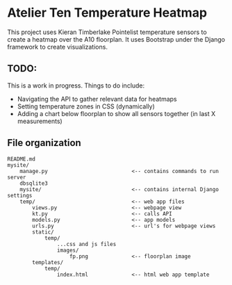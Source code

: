 # Atelier Ten Temperature Heatmap

This project uses  Kieran Timberlake Pointelist temperature sensors to create a heatmap over the A10 floorplan. It uses Bootstrap under the Django framework to create visualizations.

## TODO: ##
This is a work in progress. Things to do include:
* Navigating the API to gather relevant data for heatmaps
* Setting temperature zones in CSS (dynamically)
* Adding a chart below floorplan to show all sensors together (in last X measurements)

## File organization ##
```
README.md
mysite/
	manage.py       					<-- contains commands to run server
	dbsqlite3
	mysite/								<-- contains internal Django settings
	temp/								<-- web app files
		views.py 						<-- webpage view
		kt.py 							<-- calls API
		models.py 						<-- app models
		urls.py 						<-- url's for webpage views
		static/
			temp/
				...css and js files
				images/
					fp.png 				<-- floorplan image
		templates/
			temp/
				index.html 				<-- html web app template
```
